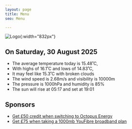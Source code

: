 ```yaml
---
layout: page
title: Menu
seo: Menu

---
```


![Logo](/images/logo.jpg){:width="832px"}

<!-- weather_marker starts -->
## On Saturday, 30 August 2025

- The average temperature today is 15.48˚C,
- With highs of 16.1˚C and lows of 14.83˚C,
- It may feel like 15.3˚C with broken clouds
- The wind speed is 2.68m/s and visibility is 10000m
- The pressure is 1000hPa and humidity is 85%
- The sun will rise at 05:17 and set at 19:01

<!-- weather_marker ends -->

## Sponsors

- [Get £50 credit when switching to Octopus Energy](https://bit.ly/3oD1nnS)
- [Get £75 when taking a 1000mb YouFibre broadband plan](https://aklam.io/91zWhU?)
